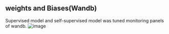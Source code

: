 ## weights and Biases(Wandb) 
Supervised model and self-supervised model was tuned monitoring panels of wandb.
![image](https://github.com/Pixelvision-VIP/Opthalmic-Biomarker-Classification_PixelVision/assets/56537975/97b0dbea-8941-40c6-9d41-bdd0493676aa)
